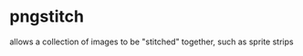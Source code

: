 pngstitch
=========

allows a collection of images to be "stitched" together, such as sprite strips
